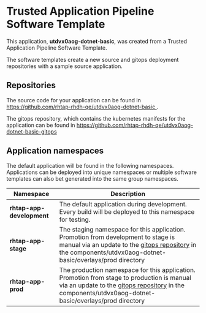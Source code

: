 # Trusted Application Pipeline Software Template

This application, **utdvx0aog-dotnet-basic**, was created from a Trusted Application Pipeline Software Template.

The software templates create a new source and gitops deployment repositories with a sample source application. 

## Repositories

The source code for your application can be found in [https://github.com/rhtap-rhdh-qe/utdvx0aog-dotnet-basic ](https://github.com/rhtap-rhdh-qe/utdvx0aog-dotnet-basic ).
 
The gitops repository, which contains the kubernetes manifests for the application can be found in 
[https://github.com/rhtap-rhdh-qe/utdvx0aog-dotnet-basic-gitops ](https://github.com/rhtap-rhdh-qe/utdvx0aog-dotnet-basic-gitops ) 

## Application namespaces 

The default application will be found in the following namespaces. Applications can be deployed into unique namespaces or multiple software templates can also bet generated into the same group namespaces.  

|  Namespace   |  Description   |  
| -------- | -------- |   
| **rhtap-app-development** | The default application during development. Every build will be deployed to this namespace for testing. | 
| **rhtap-app-stage** | The staging namespace for this application. Promotion from development to stage is manual via an update to the [gitops repository](https://github.com/rhtap-rhdh-qe/utdvx0aog-dotnet-basic-gitops ) in the components/utdvx0aog-dotnet-basic/overlays/prod directory |  
| **rhtap-app-prod** | The production namespace for this application. Promotion from stage to production is manual via an update to the [gitops repository](https://github.com/rhtap-rhdh-qe/utdvx0aog-dotnet-basic-gitops ) in the components/utdvx0aog-dotnet-basic/overlays/prod directory | 